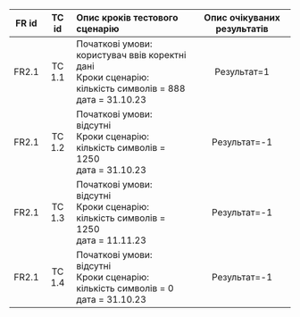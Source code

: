 |FR id|TC id|Опис кроків тестового сценарію|Опис очікуваних результатів|
|:-----:|:-----:|:-----|:-----:|
|FR2.1|TC 1.1|Початкові умови: користувач ввів коректні дані<br> Кроки сценарію:<br> кількість символів = 888<br> дата = 31.10.23|Результат=1|
|FR2.1|TC 1.2|Початкові умови: відсутні<br> Кроки сценарію:<br> кількість символів = 1250 <br> дата = 31.10.23|Результат=-1|
|FR2.1|TC 1.3|Початкові умови: відсутні<br> Кроки сценарію:<br> кількість символів = 1250 <br> дата = 11.11.23|Результат=-1|
|FR2.1|TC 1.4|Початкові умови: відсутні<br> Кроки сценарію:<br> кількість символів = 0 <br> дата = 31.10.23|Результат=-1|
